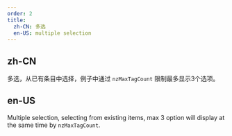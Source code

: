 ```yaml
---
order: 2
title:
  zh-CN: 多选
  en-US: multiple selection
---
```


## zh-CN

多选，从已有条目中选择，例子中通过 `nzMaxTagCount` 限制最多显示3个选项。

## en-US

Multiple selection, selecting from existing items, max 3 option will display at the same time by `nzMaxTagCount`.


